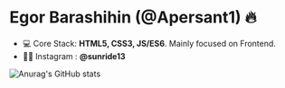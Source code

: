 <h1 align="left">Egor Barashihin (@Apersant1) 🔥</h1>


- 💻 Core Stack: **HTML5, CSS3, JS/ES6**. Mainly focused on Frontend.
- 👨‍💻  Instagram : **@sunride13**

![Anurag's GitHub stats](https://github-readme-stats.vercel.app/api?username=Apersant1&show_icons=true&theme=dark)


